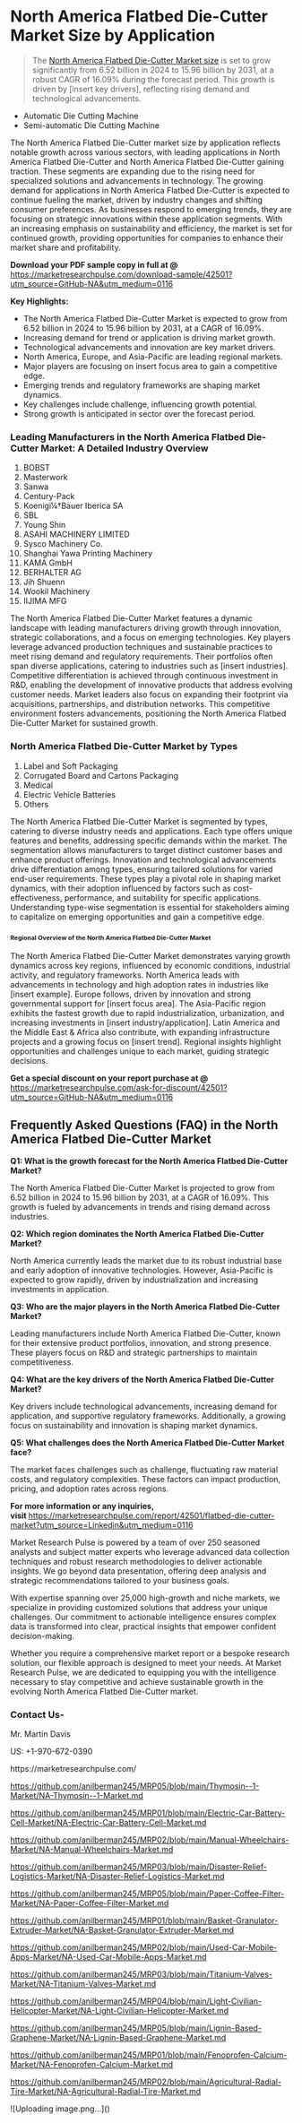 <h1>North America Flatbed Die-Cutter Market&nbsp;Size by Application</h1><blockquote><p>The <a href="https://marketresearchpulse.com/download-sample/42501?utm_source=GitHub-NA&amp;utm_medium=0116">North America Flatbed Die-Cutter Market size</a> is set to grow significantly from 6.52 billion in 2024 to 15.96 billion by 2031, at a robust CAGR of 16.09% during the forecast period. This growth is driven by [insert key drivers], reflecting rising demand and technological advancements.</p></blockquote><ul><li>Automatic Die Cutting Machine<li> Semi-automatic Die Cutting Machine</li></ul><p>The North America Flatbed Die-Cutter market size by application reflects notable growth across various sectors, with leading applications in North America Flatbed Die-Cutter and North America Flatbed Die-Cutter gaining traction. These segments are expanding due to the rising need for specialized solutions and advancements in technology. The growing demand for applications in North America Flatbed Die-Cutter is expected to continue fueling the market, driven by industry changes and shifting consumer preferences. As businesses respond to emerging trends, they are focusing on strategic innovations within these application segments. With an increasing emphasis on sustainability and efficiency, the market is set for continued growth, providing opportunities for companies to enhance their market share and profitability.</p><p><strong>Download your PDF sample copy in full at @ </strong><a href="https://marketresearchpulse.com/download-sample/42501?utm_source=GitHub-NA&amp;utm_medium=0116">https://marketresearchpulse.com/download-sample/42501?utm_source=GitHub-NA&amp;utm_medium=0116</a></p><p><strong>Key Highlights: </strong></p><ul><li>The North America Flatbed Die-Cutter Market is expected to grow from 6.52 billion in 2024 to 15.96 billion by 2031, at a CAGR of 16.09%.</li><li>Increasing demand for trend or application is driving market growth.</li><li>Technological advancements and innovation are key market drivers.</li><li>North America, Europe, and Asia-Pacific are leading regional markets.</li><li>Major players are focusing on insert focus area to gain a competitive edge.</li><li>Emerging trends and regulatory frameworks are shaping market dynamics.</li><li>Key challenges include challenge, influencing growth potential.</li><li>Strong growth is anticipated in sector over the forecast period.</li></ul><h3>Leading Manufacturers in the North America Flatbed Die-Cutter Market: A Detailed Industry Overview</h3><ol><li>BOBST</li><li>Masterwork</li><li>Sanwa</li><li>Century-Pack</li><li>Koenigï¼†Bauer Iberica SA</li><li>SBL</li><li>Young Shin</li><li>ASAHI MACHINERY LIMITED</li><li>Sysco Machinery Co.</li><li>Shanghai Yawa Printing Machinery</li><li>KAMA GmbH</li><li>BERHALTER AG</li><li>Jih Shuenn</li><li>Wookil Machinery</li><li>IIJIMA MFG</li></ol><div class="flex max-w-full flex-col flex-grow"><div class="min-h-8 text-message flex w-full flex-col items-end gap-2 whitespace-normal break-words [.text-message+&amp;]:mt-5" dir="auto" data-message-author-role="assistant" data-message-id="fd8432e4-4910-450d-b182-61b7bfb0a01f" data-message-model-slug="gpt-4o"><div class="flex w-full flex-col gap-1 empty:hidden first:pt-[3px]"><div class="markdown prose w-full break-words dark:prose-invert light"><p>The North America Flatbed Die-Cutter Market features a dynamic landscape with leading manufacturers driving growth through innovation, strategic collaborations, and a focus on emerging technologies. Key players leverage advanced production techniques and sustainable practices to meet rising demand and regulatory requirements. Their portfolios often span diverse applications, catering to industries such as [insert industries]. Competitive differentiation is achieved through continuous investment in R&amp;D, enabling the development of innovative products that address evolving customer needs. Market leaders also focus on expanding their footprint via acquisitions, partnerships, and distribution networks. This competitive environment fosters advancements, positioning the North America Flatbed Die-Cutter Market for sustained growth.</p></div></div></div></div><h3>North America Flatbed Die-Cutter Market by Types</h3><ol><li>Label and Soft Packaging<li> Corrugated Board and Cartons Packaging<li> Medical<li> Electric Vehicle Batteries<li> Others</li></ol><div class="flex max-w-full flex-col flex-grow"><div class="min-h-8 text-message flex w-full flex-col items-end gap-2 whitespace-normal break-words [.text-message+&amp;]:mt-5" dir="auto" data-message-author-role="assistant" data-message-id="084470be-0bb7-4664-bddf-5156b4f41249" data-message-model-slug="gpt-4o-mini"><div class="flex w-full flex-col gap-1 empty:hidden first:pt-[3px]"><div class="markdown prose w-full break-words dark:prose-invert light"><p>The North America Flatbed Die-Cutter Market is segmented by types, catering to diverse industry needs and applications. Each type offers unique features and benefits, addressing specific demands within the market. The segmentation allows manufacturers to target distinct customer bases and enhance product offerings. Innovation and technological advancements drive differentiation among types, ensuring tailored solutions for varied end-user requirements. These types play a pivotal role in shaping market dynamics, with their adoption influenced by factors such as cost-effectiveness, performance, and suitability for specific applications. Understanding type-wise segmentation is essential for stakeholders aiming to capitalize on emerging opportunities and gain a competitive edge.</p></div></div></div></div><h3><span style="font-size: 11px;">Regional Overview of the North America Flatbed Die-Cutter Market</span></h3><div class="flex max-w-full flex-col flex-grow"><div class="min-h-8 text-message flex w-full flex-col items-end gap-2 whitespace-normal break-words [.text-message+&amp;]:mt-5" dir="auto" data-message-author-role="assistant" data-message-id="e9038762-ce64-4e30-91c9-9bd413514231" data-message-model-slug="gpt-4o-mini"><div class="flex w-full flex-col gap-1 empty:hidden first:pt-[3px]"><div class="markdown prose w-full break-words dark:prose-invert light"><p>The North America Flatbed Die-Cutter Market demonstrates varying growth dynamics across key regions, influenced by economic conditions, industrial activity, and regulatory frameworks. North America leads with advancements in technology and high adoption rates in industries like [insert example]. Europe follows, driven by innovation and strong governmental support for [insert focus area]. The Asia-Pacific region exhibits the fastest growth due to rapid industrialization, urbanization, and increasing investments in [insert industry/application]. Latin America and the Middle East &amp; Africa also contribute, with expanding infrastructure projects and a growing focus on [insert trend]. Regional insights highlight opportunities and challenges unique to each market, guiding strategic decisions.</p></div></div></div></div><p><strong>Get a special discount on your report purchase at @ </strong><a href="https://marketresearchpulse.com/ask-for-discount/42501?utm_source=GitHub-NA&amp;utm_medium=0116">https://marketresearchpulse.com/ask-for-discount/42501?utm_source=GitHub-NA&amp;utm_medium=0116</a></p><h2>Frequently Asked Questions (FAQ) in the North America Flatbed Die-Cutter Market</h2><p><strong>Q1: What is the growth forecast for the North America Flatbed Die-Cutter Market?</strong></p><p>The North America Flatbed Die-Cutter Market is projected to grow from 6.52 billion in 2024 to 15.96 billion by 2031, at a CAGR of 16.09%. This growth is fueled by advancements in trends and rising demand across industries.</p><p><strong>Q2: Which region dominates the North America Flatbed Die-Cutter Market?</strong></p><p>North America currently leads the market due to its robust industrial base and early adoption of innovative technologies. However, Asia-Pacific is expected to grow rapidly, driven by industrialization and increasing investments in application.</p><p><strong>Q3: Who are the major players in the North America Flatbed Die-Cutter Market?</strong></p><p>Leading manufacturers include North America Flatbed Die-Cutter, known for their extensive product portfolios, innovation, and strong presence. These players focus on R&amp;D and strategic partnerships to maintain competitiveness.</p><p><strong>Q4: What are the key drivers of the North America Flatbed Die-Cutter Market?</strong></p><p>Key drivers include technological advancements, increasing demand for application, and supportive regulatory frameworks. Additionally, a growing focus on sustainability and innovation is shaping market dynamics.</p><p><strong>Q5: What challenges does the North America Flatbed Die-Cutter Market face?</strong></p><p>The market faces challenges such as challenge, fluctuating raw material costs, and regulatory complexities. These factors can impact production, pricing, and adoption rates across regions.</p><p><strong>For more information or any inquiries, visit&nbsp;</strong><a href="https://marketresearchpulse.com/report/42501/flatbed-die-cutter-market?utm_source=Linkedin&utm_medium=0116">https://marketresearchpulse.com/report/42501/flatbed-die-cutter-market?utm_source=Linkedin&utm_medium=0116</a></p><p>Market Research Pulse is powered by a team of over 250 seasoned analysts and subject matter experts who leverage advanced data collection techniques and robust research methodologies to deliver actionable insights. We go beyond data presentation, offering deep analysis and strategic recommendations tailored to your business goals.</p><p>With expertise spanning over 25,000 high-growth and niche markets, we specialize in providing customized solutions that address your unique challenges. Our commitment to actionable intelligence ensures complex data is transformed into clear, practical insights that empower confident decision-making.</p><p>Whether you require a comprehensive market report or a bespoke research solution, our flexible approach is designed to meet your needs. At Market Research Pulse, we are dedicated to equipping you with the intelligence necessary to stay competitive and achieve sustainable growth in the evolving North America Flatbed Die-Cutter market.</p><h3><strong>Contact Us-</strong></h3><p>Mr. Martin Davis</p><p>US: +1-970-672-0390</p><p>https://marketresearchpulse.com/</p><p><a href="https://github.com/anilberman245/MRP05/blob/main/Thymosin--1-Market/NA-Thymosin--1-Market.md">https://github.com/anilberman245/MRP05/blob/main/Thymosin--1-Market/NA-Thymosin--1-Market.md</a></p><p><a href="https://github.com/anilberman245/MRP01/blob/main/Electric-Car-Battery-Cell-Market/NA-Electric-Car-Battery-Cell-Market.md">https://github.com/anilberman245/MRP01/blob/main/Electric-Car-Battery-Cell-Market/NA-Electric-Car-Battery-Cell-Market.md</a></p><p><a href="https://github.com/anilberman245/MRP02/blob/main/Manual-Wheelchairs-Market/NA-Manual-Wheelchairs-Market.md">https://github.com/anilberman245/MRP02/blob/main/Manual-Wheelchairs-Market/NA-Manual-Wheelchairs-Market.md</a></p><p><a href="https://github.com/anilberman245/MRP03/blob/main/Disaster-Relief-Logistics-Market/NA-Disaster-Relief-Logistics-Market.md">https://github.com/anilberman245/MRP03/blob/main/Disaster-Relief-Logistics-Market/NA-Disaster-Relief-Logistics-Market.md</a></p><p><a href="https://github.com/anilberman245/MRP05/blob/main/Paper-Coffee-Filter-Market/NA-Paper-Coffee-Filter-Market.md">https://github.com/anilberman245/MRP05/blob/main/Paper-Coffee-Filter-Market/NA-Paper-Coffee-Filter-Market.md</a></p><p><a href="https://github.com/anilberman245/MRP01/blob/main/Basket-Granulator-Extruder-Market/NA-Basket-Granulator-Extruder-Market.md">https://github.com/anilberman245/MRP01/blob/main/Basket-Granulator-Extruder-Market/NA-Basket-Granulator-Extruder-Market.md</a></p><p><a href="https://github.com/anilberman245/MRP02/blob/main/Used-Car-Mobile-Apps-Market/NA-Used-Car-Mobile-Apps-Market.md">https://github.com/anilberman245/MRP02/blob/main/Used-Car-Mobile-Apps-Market/NA-Used-Car-Mobile-Apps-Market.md</a></p><p><a href="https://github.com/anilberman245/MRP03/blob/main/Titanium-Valves-Market/NA-Titanium-Valves-Market.md">https://github.com/anilberman245/MRP03/blob/main/Titanium-Valves-Market/NA-Titanium-Valves-Market.md</a></p><p><a href="https://github.com/anilberman245/MRP04/blob/main/Light-Civilian-Helicopter-Market/NA-Light-Civilian-Helicopter-Market.md">https://github.com/anilberman245/MRP04/blob/main/Light-Civilian-Helicopter-Market/NA-Light-Civilian-Helicopter-Market.md</a></p><p><a href="https://github.com/anilberman245/MRP05/blob/main/Lignin-Based-Graphene-Market/NA-Lignin-Based-Graphene-Market.md">https://github.com/anilberman245/MRP05/blob/main/Lignin-Based-Graphene-Market/NA-Lignin-Based-Graphene-Market.md</a></p><p><a href="https://github.com/anilberman245/MRP01/blob/main/Fenoprofen-Calcium-Market/NA-Fenoprofen-Calcium-Market.md">https://github.com/anilberman245/MRP01/blob/main/Fenoprofen-Calcium-Market/NA-Fenoprofen-Calcium-Market.md</a></p><p><a href="https://github.com/anilberman245/MRP02/blob/main/Agricultural-Radial-Tire-Market/NA-Agricultural-Radial-Tire-Market.md">https://github.com/anilberman245/MRP02/blob/main/Agricultural-Radial-Tire-Market/NA-Agricultural-Radial-Tire-Market.md</a></p>
![Uploading image.png…]()
